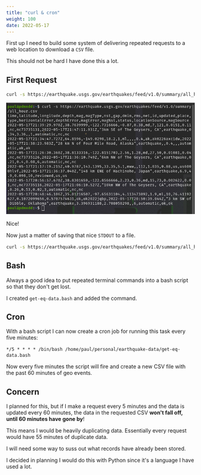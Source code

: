 ```yaml
---
title: "curl & cron"
weight: 100
date: 2022-05-17
---
```


First up I need to build some system of delivering repeated requests to a web location to download a `CSV` file.

This should not be hard I have done this a lot.

## First Request

```bash
curl -s https://earthquake.usgs.gov/earthquakes/feed/v1.0/summary/all_hour.csv
```

![](pictures/initial-curl.png)

Nice!

Now just a matter of saving that nice `STDOUT` to a file.

```bash
curl -s https://earthquake.usgs.gov/earthquakes/feed/v1.0/summary/all_hour.csv > eq-data.csv
```

## Bash

Always a good idea to put repeated terminal commands into a bash script so that they don't get lost.

I created `get-eq-data.bash` and added the command.

## Cron

With a bash script I can now create a cron job for running this task every five minutes:

```cron
*/5 * * * * /bin/bash /home/paul/personal/earthquake-data/get-eq-data.bash
```

Now every five minutes the script will fire and create a new CSV file with the past 60 minutes of geo events.

## Concern

I planned for this, but if I make a request every 5 minutes and the data is updated every 60 minutes, the data in the requested CSV **won't fall off, until 60 minutes have gone by**!

This means I would be heavily duplicating data. Essentially every request would have 55 minutes of duplicate data.

I will need some way to suss out what records have already been stored.

I decided in planning I would do this with Python since it's a language I have used a lot.